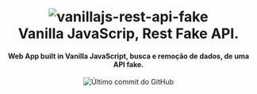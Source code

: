 <h1 align="center">
       <img alt="vanillajs-rest-api-fake" src="https://github.com/carlosgustavo/vanillajs-rest-api-fake/blob/master/images/vanillajs-rest-api-fake.png?raw=true" />
    <br>
Vanilla JavaScrip, Rest Fake API.
</h1>

<h4 align="center">
Web App built in Vanilla JavaScript, busca e remoção de dados, de uma API fake.
</h4>
<p align="center">
  <img alt="Último commit do GitHub" src="https://img.shields.io/github/last-commit/carlosgustavo/css-site-register-boxmodal">
 
</p>
